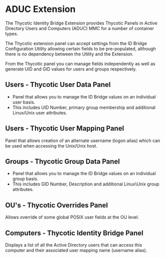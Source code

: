 [title]: # (ADUC Extensions)
[tags]: # (panel)
[priority]: # (3)
# ADUC Extension

The Thycotic Identity Bridge Extension provides Thycotic Panels in Active Directory Users and Computers (ADUC) MMC for a number of container types.

The Thycotic extension panel can accept settings from the ID Bridge Configuration Utility allowing certain fields to be pre-populated, although there is no dependency between the Utility and the Extension.

From the Thycotic panel you can manage fields independently as well as generate UID and GID values for users and groups respectively.

## Users - Thycotic User Data Panel

* Panel that allows you to manage the ID Bridge values on an individual user basis.
* This includes UID Number, primary group membership and additional Linux/Unix user attributes.

## Users - Thycotic User Mapping Panel

Panel that allows creation of an alternate username (logon alias) which can be used when accessing the Unix/Unix host.

## Groups - Thycotic Group Data Panel

* Panel that allows you to manage the ID Bridge values on an individual group basis.
* This includes GID Number, Description and additional Linux\Unix group attributes.

## OU's - Thycotic Overrides Panel

Allows override of some global POSIX user fields at the OU level.

## Computers - Thycotic Identity Bridge Panel

Displays a list of all the Active Directory users that can access this computer and their associated user mapping name (username alias).
